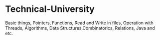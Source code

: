 # Technical-University
Basic things, Pointers, Functions, Read and Write in files, Operation with Threads, Algorithms, Data Structures,Combinatorics, Relations, Java and etc.

